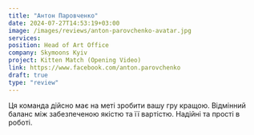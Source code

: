 ```yaml
---
title: "Антон Паровченко"
date: 2024-07-27T14:53:19+03:00
image: /images/reviews/anton-parovchenko-avatar.jpg
services:
position: Head of Art Office
company: Skymoons Kyiv
project: Kitten Match (Opening Video)
link: https://www.facebook.com/anton.parovchenko
draft: true
type: "review"
---
```


Ця команда дійсно має на меті зробити вашу гру кращою. Відмінний баланс між забезпеченою якістю та її вартістю. Надійні та прості в роботі.